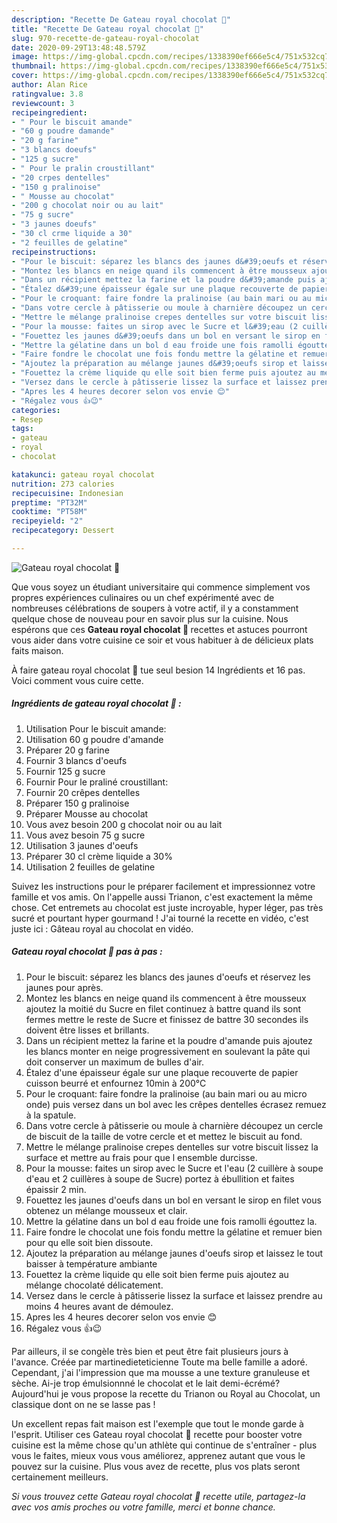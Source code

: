```yaml
---
description: "Recette De Gateau royal chocolat 🍫"
title: "Recette De Gateau royal chocolat 🍫"
slug: 970-recette-de-gateau-royal-chocolat
date: 2020-09-29T13:48:48.579Z
image: https://img-global.cpcdn.com/recipes/1338390ef666e5c4/751x532cq70/gateau-royal-chocolat-🍫-photo-principale-de-la-recette.jpg
thumbnail: https://img-global.cpcdn.com/recipes/1338390ef666e5c4/751x532cq70/gateau-royal-chocolat-🍫-photo-principale-de-la-recette.jpg
cover: https://img-global.cpcdn.com/recipes/1338390ef666e5c4/751x532cq70/gateau-royal-chocolat-🍫-photo-principale-de-la-recette.jpg
author: Alan Rice
ratingvalue: 3.8
reviewcount: 3
recipeingredient:
- " Pour le biscuit amande"
- "60 g poudre damande"
- "20 g farine"
- "3 blancs doeufs"
- "125 g sucre"
- " Pour le pralin croustillant"
- "20 crpes dentelles"
- "150 g pralinoise"
- " Mousse au chocolat"
- "200 g chocolat noir ou au lait"
- "75 g sucre"
- "3 jaunes doeufs"
- "30 cl crme liquide a 30"
- "2 feuilles de gelatine"
recipeinstructions:
- "Pour le biscuit: séparez les blancs des jaunes d&#39;oeufs et réservez les jaunes pour après."
- "Montez les blancs en neige quand ils commencent à être mousseux ajoutez la moitié du Sucre en filet continuez à battre quand ils sont fermes mettre le reste de Sucre et finissez de battre 30 secondes ils doivent être lisses et brillants."
- "Dans un récipient mettez la farine et la poudre d&#39;amande puis ajoutez les blancs monter en neige progressivement en soulevant la pâte qui doit conserver un maximum de bulles d&#39;air."
- "Étalez d&#39;une épaisseur égale sur une plaque recouverte de papier cuisson beurré et enfournez 10min à 200°C"
- "Pour le croquant: faire fondre la pralinoise (au bain mari ou au micro onde) puis versez dans un bol avec les crêpes dentelles écrasez remuez à la spatule."
- "Dans votre cercle à pâtisserie ou moule à charnière découpez un cercle de biscuit de la taille de votre cercle et et mettez le biscuit au fond."
- "Mettre le mélange pralinoise crepes dentelles sur votre biscuit lissez la surface et mettre au frais pour que l ensemble durcisse."
- "Pour la mousse: faites un sirop avec le Sucre et l&#39;eau (2 cuillère à soupe d&#39;eau et 2 cuillères à soupe de Sucre) portez à ébullition et faites épaissir 2 min."
- "Fouettez les jaunes d&#39;oeufs dans un bol en versant le sirop en filet vous obtenez un mélange mousseux et clair."
- "Mettre la gélatine dans un bol d eau froide une fois ramolli égouttez la."
- "Faire fondre le chocolat une fois fondu mettre la gélatine et remuer bien pour qu elle soit bien dissoute."
- "Ajoutez la préparation au mélange jaunes d&#39;oeufs sirop et laissez le tout baisser à température ambiante"
- "Fouettez la crème liquide qu elle soit bien ferme puis ajoutez au mélange chocolaté délicatement."
- "Versez dans le cercle à pâtisserie lissez la surface et laissez prendre au moins 4 heures avant de démoulez."
- "Apres les 4 heures decorer selon vos envie 😊"
- "Régalez vous 👍😉"
categories:
- Resep
tags:
- gateau
- royal
- chocolat

katakunci: gateau royal chocolat 
nutrition: 273 calories
recipecuisine: Indonesian
preptime: "PT32M"
cooktime: "PT58M"
recipeyield: "2"
recipecategory: Dessert

---
```



![Gateau royal chocolat 🍫](https://img-global.cpcdn.com/recipes/1338390ef666e5c4/751x532cq70/gateau-royal-chocolat-🍫-photo-principale-de-la-recette.jpg)

Que vous soyez un étudiant universitaire qui commence simplement vos propres expériences culinaires ou un chef expérimenté avec de nombreuses célébrations de soupers à votre actif, il y a constamment quelque chose de nouveau pour en savoir plus sur la cuisine. Nous espérons que ces <strong> Gateau royal chocolat 🍫 </strong> recettes et astuces pourront vous aider dans votre cuisine ce soir et vous habituer à de délicieux plats faits maison.

<!--inarticleads1-->

À faire gateau royal chocolat 🍫 tue seul besion 14 Ingrédients et 16 pas. Voici comment vous cuire cette.

##### Ingrédients de gateau royal chocolat 🍫 :

1. Utilisation  Pour le biscuit amande:
1. Utilisation 60 g poudre d&#39;amande
1. Préparer 20 g farine
1. Fournir 3 blancs d&#39;oeufs
1. Fournir 125 g sucre
1. Fournir  Pour le praliné croustillant:
1. Fournir 20 crêpes dentelles
1. Préparer 150 g pralinoise
1. Préparer  Mousse au chocolat
1. Vous avez besoin 200 g chocolat noir ou au lait
1. Vous avez besoin 75 g sucre
1. Utilisation 3 jaunes d&#39;oeufs
1. Préparer 30 cl crème liquide a 30%
1. Utilisation 2 feuilles de gelatine


Suivez les instructions pour le préparer facilement et impressionnez votre famille et vos amis. On l&#39;appelle aussi Trianon, c&#39;est exactement la même chose. Cet entremets au chocolat est juste incroyable, hyper léger, pas très sucré et pourtant hyper gourmand ! J&#39;ai tourné la recette en vidéo, c&#39;est juste ici : Gâteau royal au chocolat en vidéo. 

<!--inarticleads2-->

##### Gateau royal chocolat 🍫 pas à pas :

1. Pour le biscuit: séparez les blancs des jaunes d&#39;oeufs et réservez les jaunes pour après.
1. Montez les blancs en neige quand ils commencent à être mousseux ajoutez la moitié du Sucre en filet continuez à battre quand ils sont fermes mettre le reste de Sucre et finissez de battre 30 secondes ils doivent être lisses et brillants.
1. Dans un récipient mettez la farine et la poudre d&#39;amande puis ajoutez les blancs monter en neige progressivement en soulevant la pâte qui doit conserver un maximum de bulles d&#39;air.
1. Étalez d&#39;une épaisseur égale sur une plaque recouverte de papier cuisson beurré et enfournez 10min à 200°C
1. Pour le croquant: faire fondre la pralinoise (au bain mari ou au micro onde) puis versez dans un bol avec les crêpes dentelles écrasez remuez à la spatule.
1. Dans votre cercle à pâtisserie ou moule à charnière découpez un cercle de biscuit de la taille de votre cercle et et mettez le biscuit au fond.
1. Mettre le mélange pralinoise crepes dentelles sur votre biscuit lissez la surface et mettre au frais pour que l ensemble durcisse.
1. Pour la mousse: faites un sirop avec le Sucre et l&#39;eau (2 cuillère à soupe d&#39;eau et 2 cuillères à soupe de Sucre) portez à ébullition et faites épaissir 2 min.
1. Fouettez les jaunes d&#39;oeufs dans un bol en versant le sirop en filet vous obtenez un mélange mousseux et clair.
1. Mettre la gélatine dans un bol d eau froide une fois ramolli égouttez la.
1. Faire fondre le chocolat une fois fondu mettre la gélatine et remuer bien pour qu elle soit bien dissoute.
1. Ajoutez la préparation au mélange jaunes d&#39;oeufs sirop et laissez le tout baisser à température ambiante
1. Fouettez la crème liquide qu elle soit bien ferme puis ajoutez au mélange chocolaté délicatement.
1. Versez dans le cercle à pâtisserie lissez la surface et laissez prendre au moins 4 heures avant de démoulez.
1. Apres les 4 heures decorer selon vos envie 😊
1. Régalez vous 👍😉


Par ailleurs, il se congèle très bien et peut être fait plusieurs jours à l&#39;avance. Créée par martinedieteticienne Toute ma belle famille a adoré. Cependant, j&#39;ai l&#39;impression que ma mousse a une texture granuleuse et sèche. Ai-je trop émulsionnné le chocolat et le lait demi-écrémé? Aujourd&#39;hui je vous propose la recette du Trianon ou Royal au Chocolat, un classique dont on ne se lasse pas ! 

<!--inarticleads1-->

<p>
Un excellent repas fait maison est l'exemple que tout le monde garde à l'esprit. Utiliser ces Gateau royal chocolat 🍫 recette pour booster votre cuisine est la même chose qu'un athlète qui continue de s'entraîner - plus vous le faites, mieux vous vous améliorez, apprenez autant que vous le pouvez sur la cuisine. Plus vous avez de recette, plus vos plats seront certainement meilleurs.
</p>

<p>
<i>Si vous trouvez cette Gateau royal chocolat 🍫 recette utile, partagez-la avec vos amis proches ou votre famille, merci et bonne chance.</i>
</p>
